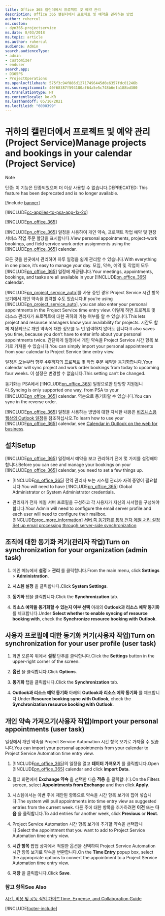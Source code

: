```yaml
---
title: Office 365 캘린더에서 프로젝트 및 예약 관리
description: Office 365 캘린더에서 프로젝트 및 예약을 관리하는 방법
author: ruhercul
ms.custom:
- dyn365-projectservice
ms.date: 8/03/2018
ms.topic: article
ms.author: ruhercul
audience: Admin
search.audienceType:
- admin
- customizer
- enduser
search.app:
- D365PS
- ProjectOperations
ms.openlocfilehash: 575f3c94f886d12717496445d0e6357fdc01246b
ms.sourcegitcommit: 40f68387f594180af64a5e5c748b6efa188bd300
ms.translationtype: HT
ms.contentlocale: ko-KR
ms.lasthandoff: 05/10/2021
ms.locfileid: "6000399"
---
```

# <a name="manage-projects-and-bookings-in-your-calendar-project-service"></a><span data-ttu-id="d2fcd-103">귀하의 캘린더에서 프로젝트 및 예약 관리 (Project Service)</span><span class="sxs-lookup"><span data-stu-id="d2fcd-103">Manage projects and bookings in your calendar (Project Service)</span></span>

> [!Note]
> <span data-ttu-id="d2fcd-104">단종: 이 기능은 단종되었으며 더 이상 사용할 수 없습니다.</span><span class="sxs-lookup"><span data-stu-id="d2fcd-104">DEPRECATED: This feature has been deprecated and is no longer available.</span></span>

[!include [banner](../includes/psa-now-project-operations.md)]

[!INCLUDE[cc-applies-to-psa-app-1x-2x](../includes/cc-applies-to-psa-app-1x-2x.md)]

[!INCLUDE[pn_office_365](../includes/pn-office-365.md)] 

<span data-ttu-id="d2fcd-105">[!INCLUDE[pn_office_365](../includes/pn-office-365.md)] 일정을 사용하여 개인 약속, 프로젝트 작업 예약 및 현장 서비스 작업 주문 할당을 표시합니다.</span><span class="sxs-lookup"><span data-stu-id="d2fcd-105">View personal appointments, project-work bookings, and field service work order assignments using the [!INCLUDE[pn_office_365](../includes/pn-office-365.md)] calendar.</span></span>  
  
 <span data-ttu-id="d2fcd-106">모든 것을 한곳에서 관리하여 하루 일정을 쉽게 관리할 수 있습니다.</span><span class="sxs-lookup"><span data-stu-id="d2fcd-106">With everything in one place, it’s easy to manage your day.</span></span> <span data-ttu-id="d2fcd-107">모임, 약속, 예약 및 작업이 모두 [!INCLUDE[pn_office_365](../includes/pn-office-365.md)] 일정에 제공됩니다.</span><span class="sxs-lookup"><span data-stu-id="d2fcd-107">Your meetings, appointments, bookings, and tasks are all available in your [!INCLUDE[pn_office_365](../includes/pn-office-365.md)] calendar.</span></span>  
  
 <span data-ttu-id="d2fcd-108">[!INCLUDE[pn_project_service_auto](../includes/pn-project-service-auto.md)]를 사용 중인 경우 Project Service 시간 항목 보기에서 개인 약속을 입력할 수도 있습니다.</span><span class="sxs-lookup"><span data-stu-id="d2fcd-108">If you’re using [!INCLUDE[pn_project_service_auto](../includes/pn-project-service-auto.md)], you can also enter your personal appointments in the Project Service time entry view.</span></span> <span data-ttu-id="d2fcd-109">이렇게 하면 프로젝트 및 리소스 관리자가 프로젝트에 대한 귀하의 가능 여부를 알 수 있습니다.</span><span class="sxs-lookup"><span data-stu-id="d2fcd-109">This lets project and resource managers know your availability for projects.</span></span> <span data-ttu-id="d2fcd-110">시간도 함께 저장되므로 개인 약속에 대한 정보를 두 번 입력하지 않아도 됩니다.</span><span class="sxs-lookup"><span data-stu-id="d2fcd-110">It also saves you time, because you don’t have to enter info about your personal appointments twice.</span></span> <span data-ttu-id="d2fcd-111">간단하게 일정에서 개인 약속을 Project Service 시간 항목 보기로 가져올 수 있습니다.</span><span class="sxs-lookup"><span data-stu-id="d2fcd-111">You can simply import your personal appointments from your calendar to Project Service time entry view.</span></span>  
  
 <span data-ttu-id="d2fcd-112">일정은 오늘부터 향후 4주까지의 프로젝트 및 작업 주문 예약을 동기화합니다.</span><span class="sxs-lookup"><span data-stu-id="d2fcd-112">Your calendar will sync project and work order bookings from today to upcoming four weeks.</span></span> <span data-ttu-id="d2fcd-113">이 설정은 변경할 수 없습니다.</span><span class="sxs-lookup"><span data-stu-id="d2fcd-113">This setting can’t be changed.</span></span>  
  
 <span data-ttu-id="d2fcd-114">동기화는 PSA에서 [!INCLUDE[pn_office_365](../includes/pn-office-365.md)] 일정으로만 단방향 지원됩니다.</span><span class="sxs-lookup"><span data-stu-id="d2fcd-114">Syncing is only supported one way, from PSA to your [!INCLUDE[pn_office_365](../includes/pn-office-365.md)] calendar.</span></span> <span data-ttu-id="d2fcd-115">역순으로 동기화할 수 있습니다.</span><span class="sxs-lookup"><span data-stu-id="d2fcd-115">You can sync in the reverse order.</span></span> 
  
 <span data-ttu-id="d2fcd-116">[!INCLUDE[pn_office_365](../includes/pn-office-365.md)] 일정을 사용하는 방법에 대한 자세한 내용은 [비즈니스용 웹상의 Outlook 일정](https://support.office.com/article/Calendar-in-Outlook-on-the-web-for-business-5219c457-d1fe-4c2f-9032-1a816b88e936)을 참조하십시오.</span><span class="sxs-lookup"><span data-stu-id="d2fcd-116">To learn how to use your [!INCLUDE[pn_office_365](../includes/pn-office-365.md)] calendar, see [Calendar in Outlook on the web for business](https://support.office.com/article/Calendar-in-Outlook-on-the-web-for-business-5219c457-d1fe-4c2f-9032-1a816b88e936).</span></span>  
  
## <a name="setup"></a><span data-ttu-id="d2fcd-117">설치</span><span class="sxs-lookup"><span data-stu-id="d2fcd-117">Setup</span></span>  
 <span data-ttu-id="d2fcd-118">[!INCLUDE[pn_office_365](../includes/pn-office-365.md)] 일정에서 예약을 보고 관리하기 전에 몇 가지를 설정해야 합니다.</span><span class="sxs-lookup"><span data-stu-id="d2fcd-118">Before you can see and manage your bookings on your [!INCLUDE[pn_office_365](../includes/pn-office-365.md)] calendar, you need to set a few things up.</span></span>  
  
- <span data-ttu-id="d2fcd-119">[!INCLUDE[pn_office_365](../includes/pn-office-365.md)] 전역 관리자 또는 시스템 관리자 자격 증명이 필요합니다.</span><span class="sxs-lookup"><span data-stu-id="d2fcd-119">You will need to have [!INCLUDE[pn_office_365](../includes/pn-office-365.md)] Global Administrator or System Administrator credentials.</span></span>  
  
- <span data-ttu-id="d2fcd-120">관리자가 전자 메일 서버 프로필을 구성하고 각 사용자가 자신의 사서함을 구성해야 합니다.</span><span class="sxs-lookup"><span data-stu-id="d2fcd-120">Your Admin will need to configure the email server profile and each user will need to configure their mailbox.</span></span> [!INCLUDE[proc_more_information](../includes/proc-more-information.md)] <span data-ttu-id="d2fcd-121">[서버 쪽 동기화를 통해 전자 메일 처리 설정](/dynamics365/customerengagement/on-premises/admin/set-up-server-side-synchronization-of-email-appointments-contacts-and-tasks)</span><span class="sxs-lookup"><span data-stu-id="d2fcd-121">[Set up email processing through server-side synchronization](/dynamics365/customerengagement/on-premises/admin/set-up-server-side-synchronization-of-email-appointments-contacts-and-tasks)</span></span>  
  
## <a name="turn-on-synchronization-for-your-organization-admin-task"></a><span data-ttu-id="d2fcd-122">조직에 대한 동기화 켜기(관리자 작업)</span><span class="sxs-lookup"><span data-stu-id="d2fcd-122">Turn on synchronization for your organization (admin task)</span></span>  
  
1.  <span data-ttu-id="d2fcd-123">메인 메뉴에서 **설정** > **관리** 를 클릭합니다.</span><span class="sxs-lookup"><span data-stu-id="d2fcd-123">From the main menu, click **Settings** > **Administration**.</span></span>  
  
2.  <span data-ttu-id="d2fcd-124">**시스템 설정** 을 클릭합니다.</span><span class="sxs-lookup"><span data-stu-id="d2fcd-124">Click **System Settings**.</span></span>  
  
3.  <span data-ttu-id="d2fcd-125">**동기화** 탭을 클릭합니다.</span><span class="sxs-lookup"><span data-stu-id="d2fcd-125">Click the **Synchronization** tab.</span></span>  
  
4.  <span data-ttu-id="d2fcd-126">**리소스 예약을 동기화할 수 있는지 여부 선택** 아래의 **Outlook과 리소스 예약 동기화** 를 체크합니다.</span><span class="sxs-lookup"><span data-stu-id="d2fcd-126">Under **Select whether to enable syncing of resource booking with**, check the **Synchronize resource booking with Outlook**.</span></span>  
  
## <a name="turn-on-synchronization-for-your-user-profile-user-task"></a><span data-ttu-id="d2fcd-127">사용자 프로필에 대한 동기화 켜기(사용자 작업)</span><span class="sxs-lookup"><span data-stu-id="d2fcd-127">Turn on synchronization for your user profile (user task)</span></span>  
  
1.  <span data-ttu-id="d2fcd-128">화면 오른쪽 위에서 **설정** 단추를 클릭합니다.</span><span class="sxs-lookup"><span data-stu-id="d2fcd-128">Click the **Settings** button in the upper-right corner of the screen.</span></span>  
  
2.  <span data-ttu-id="d2fcd-129">**옵션** 을 클릭합니다.</span><span class="sxs-lookup"><span data-stu-id="d2fcd-129">Click **Options**.</span></span>  
  
3.  <span data-ttu-id="d2fcd-130">**동기화** 탭을 클릭합니다.</span><span class="sxs-lookup"><span data-stu-id="d2fcd-130">Click the **Synchronization** tab.</span></span>  
  
4.  <span data-ttu-id="d2fcd-131">**Outlook과 리소스 예약 동기화** 아래의 **Outlook과 리소스 예약 동기화** 를 체크합니다.</span><span class="sxs-lookup"><span data-stu-id="d2fcd-131">Under **Resource booking sync with Outlook**, check the **Synchronization resource booking with Outlook**.</span></span>  
  
## <a name="import-your-personal-appointments-user-task"></a><span data-ttu-id="d2fcd-132">개인 약속 가져오기(사용자 작업)</span><span class="sxs-lookup"><span data-stu-id="d2fcd-132">Import your personal appointments (user task)</span></span>  
 <span data-ttu-id="d2fcd-133">일정에서 개인 약속을 Project Service Automation 시간 항목 보기로 가져올 수 있습니다.</span><span class="sxs-lookup"><span data-stu-id="d2fcd-133">You can import your personal appointments from your calendar to Project Service Automation time entry view.</span></span>  
  
1. <span data-ttu-id="d2fcd-134">[!INCLUDE[pn_office_365](../includes/pn-office-365.md)]의 일정을 열고 **데이터 가져오기** 를 클릭합니다.</span><span class="sxs-lookup"><span data-stu-id="d2fcd-134">Open [!INCLUDE[pn_office_365](../includes/pn-office-365.md)] calendar and click **Import Data**.</span></span>  
  
2. <span data-ttu-id="d2fcd-135">필터 화면에서 **Exchange 약속** 을 선택한 다음 **적용** 을 클릭합니다.</span><span class="sxs-lookup"><span data-stu-id="d2fcd-135">On the Filters screen, select **Appointments from Exchange** and then click **Apply**.</span></span>  
  
3. <span data-ttu-id="d2fcd-136">시스템에서는 이번 주에 제안된 항목으로 약속을 시간 항목 보기에 집어 넣습니다.</span><span class="sxs-lookup"><span data-stu-id="d2fcd-136">The system will pull appointments into time entry view as suggested entries from the current week.</span></span> <span data-ttu-id="d2fcd-137">다른 주에 대한 항목을 추가하려면 **이전** 또는 **다음** 을 클릭합니다.</span><span class="sxs-lookup"><span data-stu-id="d2fcd-137">To add entries for another week, click **Previous** or **Next**.</span></span>  
  
4. <span data-ttu-id="d2fcd-138">Project Service Automation 시간 항목 보기에 추가할 약속을 선택합니다.</span><span class="sxs-lookup"><span data-stu-id="d2fcd-138">Select the appointment that you want to add to Project Service Automation time entry view.</span></span>  
  
5. <span data-ttu-id="d2fcd-139">**시간 항목** 팝업 상자에서 적절한 옵션을 선택하여 Project Service Automation 시간 항목 보기로 약속을 변환합니다.</span><span class="sxs-lookup"><span data-stu-id="d2fcd-139">On the **Time Entry** popup box, select the appropriate options to convert the appointment to a Project Service Automation time entry view.</span></span>  
  
6. <span data-ttu-id="d2fcd-140">**저장** 을 클릭합니다.</span><span class="sxs-lookup"><span data-stu-id="d2fcd-140">Click **Save**.</span></span>  
  
### <a name="see-also"></a><span data-ttu-id="d2fcd-141">참고 항목</span><span class="sxs-lookup"><span data-stu-id="d2fcd-141">See Also</span></span>  
 [<span data-ttu-id="d2fcd-142">시간, 비용 및 공동 작업 가이드</span><span class="sxs-lookup"><span data-stu-id="d2fcd-142">Time, Expense, and Collaboration Guide</span></span>](../psa/time-expense-collaboration-guide.md)


[!INCLUDE[footer-include](../includes/footer-banner.md)]